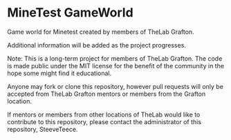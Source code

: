 # MineTest GameWorld

Game world for Minetest created by members of TheLab Grafton.

Additional information will be added as the project progresses.

Note:
This is a long-term project for members of TheLab Grafton. The code is made public under the MIT license for the benefit of the community in the hope some might find it educational.

Anyone may fork or clone this repository, however pull requests will only be accepted from TheLab Grafton mentors or members from the Grafton location.

If mentors or members from other locations of TheLab would like to contribute to this repository, please contact the administrator of this repository, SteeveTeece.
